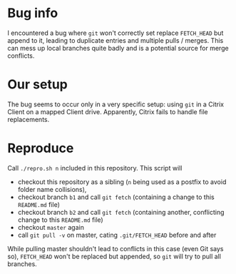Bug info
========

I encountered a bug where `git` won't correctly set replace `FETCH_HEAD` but append to it, leading to duplicate entries and multiple pulls / merges.
This can mess up local branches quite badly and is a potential source for merge conflicts.


Our setup
=========

The bug seems to occur only in a very specific setup: using `git` in a Citrix Client on a mapped Client drive.
Apparently, Citrix fails to handle file replacements.


Reproduce
=========

Call `./repro.sh n` included in this repository.
This script will

- checkout this repository as a sibling (`n` being used as a postfix to avoid folder name collisions),
- checkout branch `b1` and call `git fetch` (containing a change to this `README.md` file)
- checkout branch `b2` and call `git fetch` (containing another, conflicting change to this `README.md` file)
- checkout `master` again
- call `git pull -v` on master, cating `.git/FETCH_HEAD` before and after

While pulling master shouldn't lead to conflicts in this case (even Git says so), `FETCH_HEAD` won't be replaced but appended, so `git` will try to pull all branches.

